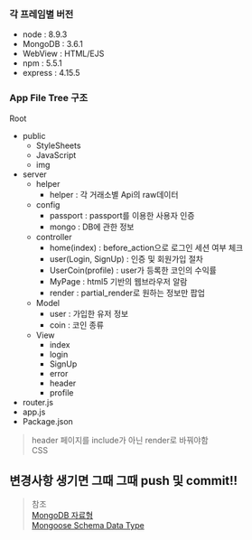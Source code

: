 ### 각 프레임별 버전
* node : 8.9.3   
* MongoDB : 3.6.1    
* WebView : HTML/EJS
* npm : 5.5.1
* express : 4.15.5

### App File Tree 구조
Root    
* public    
  * StyleSheets   
  * JavaScript    
  * img   
* server    
  * helper    
    * helper : 각 거래소별 Api의 raw데이터    
  * config    
    * passport : passport를 이용한 사용자 인증    
    * mongo : DB에 관한 정보    
  * controller    
    * home(index) : before_action으로 로그인 세션 여부 체크    
    * user(Login, SignUp) : 인증 및 회원가입 절차    
    * UserCoin(profile) : user가 등록한 코인의 수익률    
    * MyPage : html5 기반의 웹브라우저 알람    
    * render : partial_render로 원하는 정보만 팝업    
  * Model   
    * user : 가입한 유저 정보    
    * coin : 코인 종류    
  * View    
    * index   
    * login   
    * SignUp    
    * error   
    * header    
    * profile   
* router.js   
* app.js    
* Package.json    

> header 페이지를 include가 아닌 render로 바꿔야함    
> CSS   

## **변경사항 생기면 그때 그때 push 및 commit!!**

> 참조    
[MongoDB 자료형](https://www.tutorialspoint.com/mongodb/mongodb_datatype.htm)    
[Mongoose Schema Data Type](http://mongoosejs.com/docs/guide.html)
